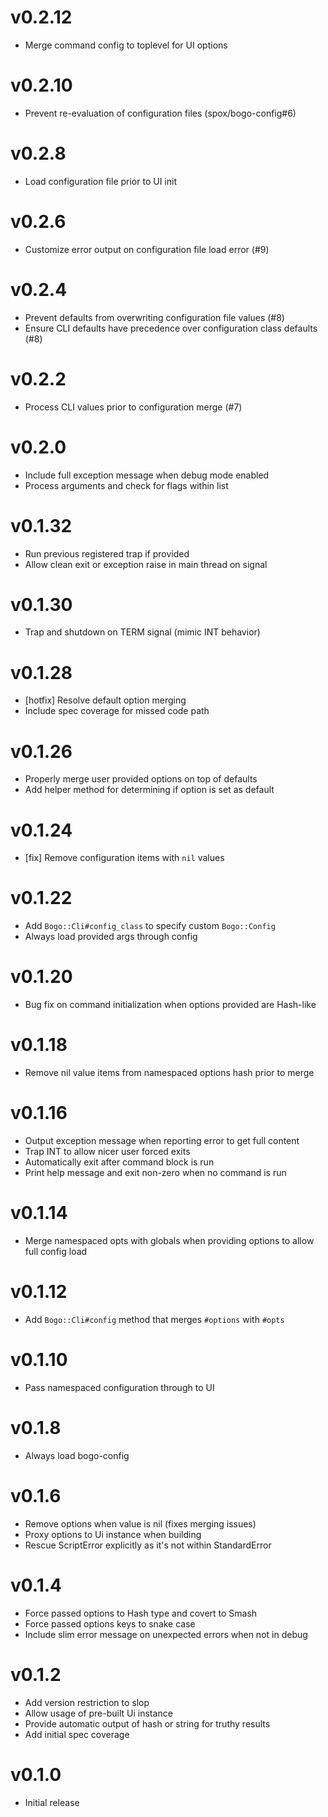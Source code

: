 # v0.2.12
* Merge command config to toplevel for UI options

# v0.2.10
* Prevent re-evaluation of configuration files (spox/bogo-config#6)

# v0.2.8
* Load configuration file prior to UI init

# v0.2.6
* Customize error output on configuration file load error (#9)

# v0.2.4
* Prevent defaults from overwriting configuration file values (#8)
* Ensure CLI defaults have precedence over configuration class defaults (#8)

# v0.2.2
* Process CLI values prior to configuration merge (#7)

# v0.2.0
* Include full exception message when debug mode enabled
* Process arguments and check for flags within list

# v0.1.32
* Run previous registered trap if provided
* Allow clean exit or exception raise in main thread on signal

# v0.1.30
* Trap and shutdown on TERM signal (mimic INT behavior)

# v0.1.28
* [hotfix] Resolve default option merging
* Include spec coverage for missed code path

# v0.1.26
* Properly merge user provided options on top of defaults
* Add helper method for determining if option is set as default

# v0.1.24
* [fix] Remove configuration items with `nil` values

# v0.1.22
* Add `Bogo::Cli#config_class` to specify custom `Bogo::Config`
* Always load provided args through config

# v0.1.20
* Bug fix on command initialization when options provided are Hash-like

# v0.1.18
* Remove nil value items from namespaced options hash prior to merge

# v0.1.16
* Output exception message when reporting error to get full content
* Trap INT to allow nicer user forced exits
* Automatically exit after command block is run
* Print help message and exit non-zero when no command is run

# v0.1.14
* Merge namespaced opts with globals when providing options to allow full config load

# v0.1.12
* Add `Bogo::Cli#config` method that merges `#options` with `#opts`

# v0.1.10
* Pass namespaced configuration through to UI

# v0.1.8
* Always load bogo-config

# v0.1.6
* Remove options when value is nil (fixes merging issues)
* Proxy options to Ui instance when building
* Rescue ScriptError explicitly as it's not within StandardError

# v0.1.4
* Force passed options to Hash type and covert to Smash
* Force passed options keys to snake case
* Include slim error message on unexpected errors when not in debug

# v0.1.2
* Add version restriction to slop
* Allow usage of pre-built Ui instance
* Provide automatic output of hash or string for truthy results
* Add initial spec coverage

# v0.1.0
* Initial release
